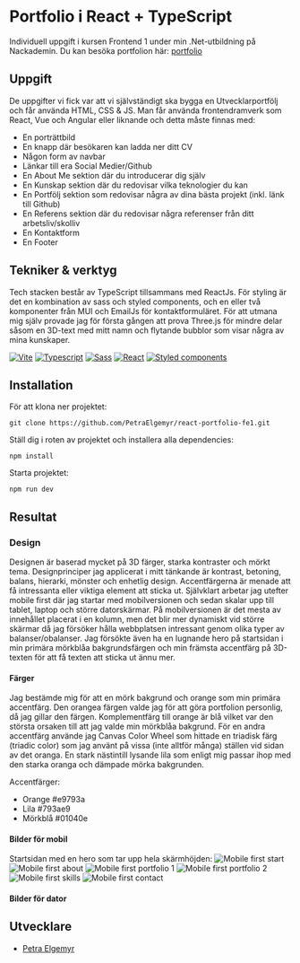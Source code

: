 # Portfolio i React + TypeScript

Individuell uppgift i kursen Frontend 1 under min .Net-utbildning på Nackademin.
Du kan besöka portfolion här: [portfolio](https://petraelgemyr.vercel.app/)

## Uppgift

De uppgifter vi fick var att vi självständigt ska bygga en Utvecklarportfölj och får använda HTML, CSS & JS. Man får använda frontendramverk som React, Vue och Angular eller liknande och detta måste finnas med:

- En porträttbild
- En knapp där besökaren kan ladda ner ditt CV
- Någon form av navbar
- Länkar till era Social Medier/Github
- En About Me sektion där du introducerar dig själv
- En Kunskap sektion där du redovisar vilka teknologier du kan
- En Portfölj sektion som redovisar några av dina bästa projekt (inkl. länk till Github)
- En Referens sektion där du redovisar några referenser från ditt arbetsliv/skolliv
- En Kontaktform
- En Footer

## Tekniker & verktyg

Tech stacken består av TypeScript tillsammans med ReactJs. För styling är det en kombination av sass och styled components, och en eller två komponenter från MUI och EmailJs för kontaktformuläret. För att utmana mig själv provade jag för första gången att prova Three.js för mindre delar såsom en 3D-text med mitt namn och flytande bubblor som visar några av mina kunskaper.

[![Vite](https://img.shields.io/badge/tech-vite-purple)](https://vite.dev/)
[![Typescript](https://img.shields.io/badge/tech-typescript-darkblue)](https://www.typescriptlang.org/docs/)
[![Sass](https://img.shields.io/badge/tech-sass-pink)](https://sass-lang.com/guide)
[![React](https://img.shields.io/badge/tech-react-blue)](https://react.dev/)
[![Styled components](https://img.shields.io/badge/styled-components-green)](https://styled-components.com/)

## Installation

För att klona ner projektet:

```
git clone https://github.com/PetraElgemyr/react-portfolio-fe1.git
```

Ställ dig i roten av projektet och installera alla dependencies:

```
npm install
```

Starta projektet:

```
npm run dev
```

## Resultat

### Design

Designen är baserad mycket på 3D färger, starka kontraster och mörkt tema. Designprinciper jag applicerat i mitt tänkande är kontrast, betoning, balans, hierarki, mönster och enhetlig design. Accentfärgerna är menade att få intressanta eller viktiga element att sticka ut. Självklart arbetar jag utefter mobile first där jag startar med mobilversionen och sedan skalar upp till tablet, laptop och större datorskärmar. På mobilversionen är det mesta av innehållet placerat i en kolumn, men det blir mer dynamiskt vid större skärmar då jag försöker hålla webbplatsen intressant genom olika typer av balanser/obalanser. Jag försökte även ha en lugnande hero på startsidan i min primära mörkblåa bakgrundsfärgen och min främsta accentfärg på 3D-texten för att få texten att sticka ut ännu mer.

#### Färger

Jag bestämde mig för att en mörk bakgrund och orange som min primära accentfärg. Den orangea färgen valde jag för att göra portfolion personlig, då jag gillar den färgen. Komplementfärg till orange är blå vilket var den största orsaken till att jag valde min mörkblåa bakgrund. För en andra accentfärg använde jag Canvas Color Wheel som hittade en triadisk färg (triadic color) som jag använt på vissa (inte alltför många) ställen vid sidan av det oranga. En stark nästintill lysande lila som enligt mig passar ihop med den starka oranga och dämpade mörka bakgrunden.

Accentfärger:

- Orange #e9793a
- Lila #793ae9
- Mörkblå #01040e

#### Bilder för mobil

Startsidan med en hero som tar upp hela skärmhöjden:
![Mobile first start](/public/readMeImages/startPageMobile.png)
![Mobile first about](/public/readMeImages/aboutMobile.png)
![Mobile first portfolio 1](/public/readMeImages/portfolioMobile.png)
![Mobile first portfolio 2](/public/readMeImages/portfolio2Mobile.png)
![Mobile first skills](/public/readMeImages/skillsMobile.png)
![Mobile first contact](/public/readMeImages/contactMobile.png)

#### Bilder för dator

## Utvecklare

- [Petra Elgemyr](https://github.com/PetraElgemyr)
